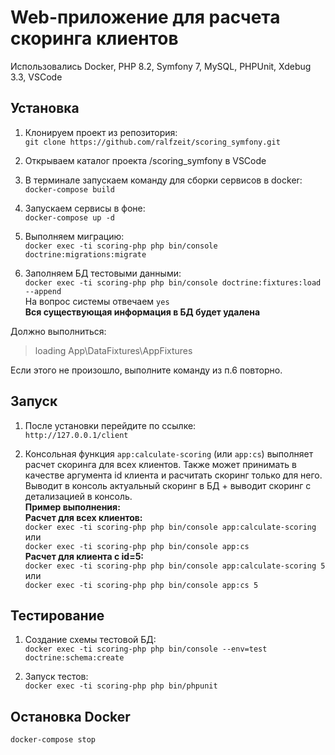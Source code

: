 # Web-приложение для расчета скоринга клиентов

Использовались Docker, PHP 8.2, Symfony 7, MySQL, PHPUnit, Xdebug 3.3, VSCode

## Установка

1. Клонируем проект из репозитория:  
`git clone https://github.com/ralfzeit/scoring_symfony.git`

2. Открываем каталог проекта /scoring_symfony в VSCode

3. В терминале запускаем команду для сборки сервисов в docker:  
`docker-compose build`

4. Запускаем сервисы в фоне:  
`docker-compose up -d`

5. Выполняем миграцию:  
`docker exec -ti scoring-php php bin/console doctrine:migrations:migrate`

6. Заполняем БД тестовыми данными:  
`docker exec -ti scoring-php php bin/console doctrine:fixtures:load --append`  
На вопрос системы отвечаем `yes`  
**Вся существующая информация в БД будет удалена**  

Должно выполниться:
> loading App\DataFixtures\AppFixtures

Если этого не произошло, выполните команду из п.6 повторно.


## Запуск

1. После установки перейдите по ссылке:  
`http://127.0.0.1/client`

2. Консольная функция `app:calculate-scoring` (или `app:cs`) выполняет расчет скоринга для всех клиентов. Также может принимать в качестве аргумента id клиента и расчитать скоринг только для него. Выводит в консоль актуальный скоринг в БД + выводит скоринг с детализацией в консоль.  
**Пример выполнения:**  
**Расчет для всех клиентов:**  
`docker exec -ti scoring-php php bin/console app:calculate-scoring`  
или  
`docker exec -ti scoring-php php bin/console app:cs`  
**Расчет для клиента с id=5:**  
`docker exec -ti scoring-php php bin/console app:calculate-scoring 5`  
или  
`docker exec -ti scoring-php php bin/console app:cs 5`  

## Тестирование

1. Создание схемы тестовой БД:  
`docker exec -ti scoring-php php bin/console --env=test doctrine:schema:create`  

2. Запуск тестов:  
`docker exec -ti scoring-php php bin/phpunit`

## Остановка Docker

`docker-compose stop`  